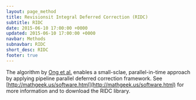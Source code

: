```yaml
---
layout: page_method
title: Revisionsit Integral Deferred Correction (RIDC)
subtitle: RIDC
date: 2015-06-10 17:00:00 +0000
updated: 2015-06-10 17:00:00 +0000
navbar: Methods
subnavbar: RIDC
short_desc: RIDC
footer: true
---
```


The algorithm by [Ong et al.](http://dx.doi.org/10.1137/09075740X) enables a small-sclae, parallel-in-time approach by applying pipeline parallel deferred correction framework.  See [http://mathgeek.us/software.html](http://mathgeek.us/software.html) for more information and to download the RIDC library.
